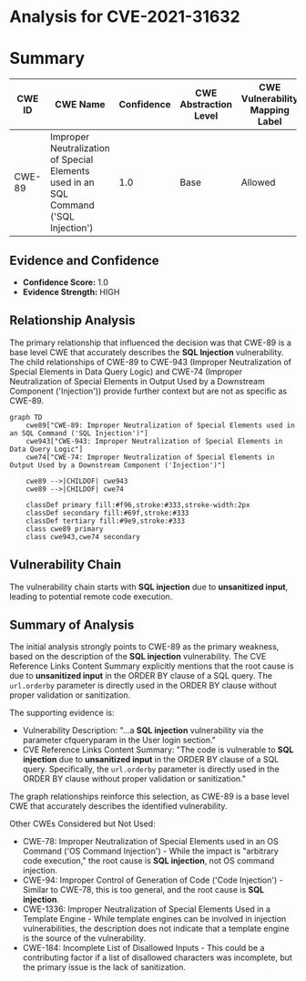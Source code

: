 # Analysis for CVE-2021-31632

# Summary
| CWE ID | CWE Name | Confidence | CWE Abstraction Level | CWE Vulnerability Mapping Label | CWE-Vulnerability Mapping Notes |
|---|---|---|---|---|---|
| CWE-89 | Improper Neutralization of Special Elements used in an SQL Command ('SQL Injection') | 1.0 | Base | Allowed | Primary CWE |

## Evidence and Confidence

*   **Confidence Score:** 1.0
*   **Evidence Strength:** HIGH

## Relationship Analysis
The primary relationship that influenced the decision was that CWE-89 is a base level CWE that accurately describes the **SQL Injection** vulnerability. The child relationships of CWE-89 to CWE-943 (Improper Neutralization of Special Elements in Data Query Logic) and CWE-74 (Improper Neutralization of Special Elements in Output Used by a Downstream Component ('Injection')) provide further context but are not as specific as CWE-89.

```mermaid
graph TD
    cwe89["CWE-89: Improper Neutralization of Special Elements used in an SQL Command ('SQL Injection')"]
    cwe943["CWE-943: Improper Neutralization of Special Elements in Data Query Logic"]
    cwe74["CWE-74: Improper Neutralization of Special Elements in Output Used by a Downstream Component ('Injection')"]
    
    cwe89 -->|CHILDOF| cwe943
    cwe89 -->|CHILDOF| cwe74
    
    classDef primary fill:#f96,stroke:#333,stroke-width:2px
    classDef secondary fill:#69f,stroke:#333
    classDef tertiary fill:#9e9,stroke:#333
    class cwe89 primary
    class cwe943,cwe74 secondary
```

## Vulnerability Chain
The vulnerability chain starts with **SQL injection** due to **unsanitized input**, leading to potential remote code execution.

## Summary of Analysis
The initial analysis strongly points to CWE-89 as the primary weakness, based on the description of the **SQL injection** vulnerability. The CVE Reference Links Content Summary explicitly mentions that the root cause is due to **unsanitized input** in the ORDER BY clause of a SQL query. The `url.orderby` parameter is directly used in the ORDER BY clause without proper validation or sanitization.

The supporting evidence is:

*   Vulnerability Description: "...a **SQL injection** vulnerability via the parameter cfqueryparam in the User login section."
*   CVE Reference Links Content Summary: "The code is vulnerable to **SQL injection** due to **unsanitized input** in the ORDER BY clause of a SQL query. Specifically, the `url.orderby` parameter is directly used in the ORDER BY clause without proper validation or sanitization."

The graph relationships reinforce this selection, as CWE-89 is a base level CWE that accurately describes the identified vulnerability.

Other CWEs Considered but Not Used:

*   CWE-78: Improper Neutralization of Special Elements used in an OS Command ('OS Command Injection') - While the impact is "arbitrary code execution," the root cause is **SQL injection**, not OS command injection.
*   CWE-94: Improper Control of Generation of Code ('Code Injection') - Similar to CWE-78, this is too general, and the root cause is **SQL injection**.
*   CWE-1336: Improper Neutralization of Special Elements Used in a Template Engine - While template engines can be involved in injection vulnerabilities, the description does not indicate that a template engine is the source of the vulnerability.
*   CWE-184: Incomplete List of Disallowed Inputs - This could be a contributing factor if a list of disallowed characters was incomplete, but the primary issue is the lack of sanitization.